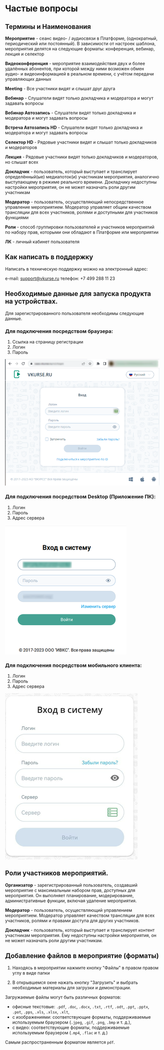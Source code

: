 # Частые вопросы

## Термины и Наименования

**Мероприятие** - сеанс видео- / аудиосвязи в Платформе, (однократный, периодический или постоянный). В зависимости от настроек шаблона, мероприятия делятся на следующие форматы: конференция, вебинар, лекция и селектор

**Видеоконференция** - мероприятие взаимодействия двух и более удалённых абонентов, при которой между ними возможен обмен аудио- и видеоинформацией в реальном времени, с учётом передачи управляющих данных

**Meeting** - Все участники видят и слышат друг друга

**Вебинар** - Слушатели видят только докладчика и модератора и могут задавать вопросы

**Вебинар Автозапись** - Слушатели видят только докладчика и модератора и могут задавать вопросы

**Встреча Автозапись HD** - Слушатели видят только докладчика и модератора и могут задавать вопросы

**Селектор HD** - Рядовые участники видят и слышат только докладчиков и модераторов

**Лекция** - Рядовые участники видят только докладчиков и модераторов, но слышат всех

**Докладчик** - пользователь, который выступает и транслирует определённый(ые) медиапоток(и) участникам мероприятия, аналогично выступающему в режиме реального времени. Докладчику недоступны настройки мероприятия, он не может назначать роли другим участникам

**Модератор** - пользователь, осуществляющий непосредственное управление мероприятием. Модератор управляет общим качеством трансляции для всех участников, ролями и доступными для участников функциями

**Роли** - способ группировки пользователей и участников мероприятий по набору прав, которыми они обладают в Платформе или мероприятии

**ЛК** - личный кабинет пользователя

## Как написать в поддержку

Написать в техническую поддержку можно на электронный адрес:

e-mail: support@vkurse.ru
телефон: +7 499 288 11 23

## Необходимые данные для запуска продукта на устройствах.

Для зарегистрированного пользователя необходимы следующие данные.

### Для подключения посредством браузера:

1. Ссылка на страницу регистрации
2. Логин
3. Пароль

![](img/xEhimage.png)

### Для подключения посредством Desktop (Приложение ПК):

1. Логин
2. Пароль
3. Адрес сервера

![](img/JCdimage.png)

### Для подключения посредством мобильного клиента:

1. Логин
2. Пароль
3. Адрес сервера

![](img/69gimage.png)

## Роли участников мероприятий.

**Организатор** - зарегистрированный пользователь, создавший мероприятие с максимальным набором прав, доступных для мероприятия. Он выполняет планирование, модерирование, административные функции, включая удаление мероприятия.

**Модератор** - пользователь, осуществляющий управлением мероприятием. Модератор управляет качеством трансляции для всех участников, ролями и правами доступа для других участников.

**Докладчик** - пользователь, который выступает и транслирует контент участникам мероприятия. Ему недоступны настройки мероприятия, он не может назначать роли другим участникам.

## Добавление файлов в мероприятие (форматы)

1. Находясь в мероприятии нажмите кнопку "Файлы" в правом правом углу в виде папки

<!-- TODO: вставить видео https://help.vkurse.ru/books/casto-zadavaemye-voprosy-meropriiatiia/page/dobavlenie-failov-v-meropriiatie-formaty -->

2. В открывшемся окне нажать кнопку "Загрузить" и выбрать необходимые материалы для загрузки и демонстрации.

Загружаемые файлы могут быть различных форматов:

- офисные текстовые: `.pdf`, `.doc`, `.docx`, `.txt`, `.rtf`, `.odt`, `.ppt`, `.pptx`, `.pot`, `.pps`, `.xls`, `.xlsx`, `.xlt`,
- с изображениями: соответствующие форматы, поддерживаемые используемым браузером (`.jpeg`, `.gif`, `.png`, `.bmp` и т. д.),
- с видео: соответствующие форматы, поддерживаемые используемым браузером (`.mp4`, `.flac` и т. д.)

Самым распространенным форматом является `pdf`.

<!-- TODO: закончить фак с раздела Восстановление пароля в ЛК (Браузер) -->
